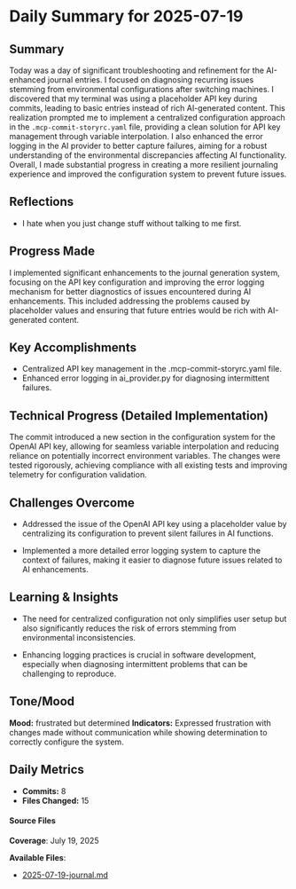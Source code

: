 # Daily Summary for 2025-07-19

## Summary
Today was a day of significant troubleshooting and refinement for the AI-enhanced journal entries. I focused on diagnosing recurring issues stemming from environmental configurations after switching machines. I discovered that my terminal was using a placeholder API key during commits, leading to basic entries instead of rich AI-generated content. This realization prompted me to implement a centralized configuration approach in the `.mcp-commit-storyrc.yaml` file, providing a clean solution for API key management through variable interpolation. I also enhanced the error logging in the AI provider to better capture failures, aiming for a robust understanding of the environmental discrepancies affecting AI functionality. Overall, I made substantial progress in creating a more resilient journaling experience and improved the configuration system to prevent future issues.

## Reflections

- I hate when you just change stuff without talking to me first.

## Progress Made
I implemented significant enhancements to the journal generation system, focusing on the API key configuration and improving the error logging mechanism for better diagnostics of issues encountered during AI enhancements. This included addressing the problems caused by placeholder values and ensuring that future entries would be rich with AI-generated content.

## Key Accomplishments

- Centralized API key management in the .mcp-commit-storyrc.yaml file.
- Enhanced error logging in ai_provider.py for diagnosing intermittent failures.

## Technical Progress (Detailed Implementation)
The commit introduced a new section in the configuration system for the OpenAI API key, allowing for seamless variable interpolation and reducing reliance on potentially incorrect environment variables. The changes were tested rigorously, achieving compliance with all existing tests and improving telemetry for configuration validation.

## Challenges Overcome

- Addressed the issue of the OpenAI API key using a placeholder value by centralizing its configuration to prevent silent failures in AI functions.

- Implemented a more detailed error logging system to capture the context of failures, making it easier to diagnose future issues related to AI enhancements.

## Learning & Insights

- The need for centralized configuration not only simplifies user setup but also significantly reduces the risk of errors stemming from environmental inconsistencies.

- Enhancing logging practices is crucial in software development, especially when diagnosing intermittent problems that can be challenging to reproduce.

## Tone/Mood
**Mood:** frustrated but determined
**Indicators:** Expressed frustration with changes made without communication while showing determination to correctly configure the system.

## Daily Metrics

- **Commits:** 8
- **Files Changed:** 15

#### Source Files

**Coverage**: July 19, 2025

**Available Files**:
- [2025-07-19-journal.md](daily/2025-07-19-journal.md)
